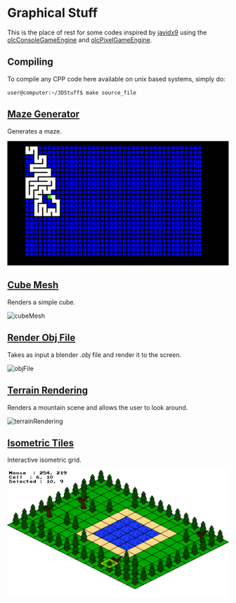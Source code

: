 # Graphical Stuff

This is the place of rest for some codes inspired by [javidx9](https://www.youtube.com/channel/UC-yuWVUplUJZvieEligKBkA) using the [olcConsoleGameEngine](https://github.com/OneLoneCoder/videos/blob/master/olcConsoleGameEngineSDL.h) and [olcPixelGameEngine](https://github.com/OneLoneCoder/olcPixelGameEngine/blob/master/olcPixelGameEngine.h).

## Compiling

To compile any CPP code here available on unix based systems, simply do:

```console
user@computer:~/3DStuff$ make source_file
```

## [Maze Generator](./proj_rederer/mazeGenerator.cpp)

Generates a maze.

![mazeGenerator](./readme_imgs/mazeGenerator.gif)

## [Cube Mesh](./proj_rederer/cubeMesh.cpp)

Renders a simple cube.

![cubeMesh](./readme_imgs/cubeMesh.gif)

## [Render Obj File](./proj_rederer/renderObjFile.cpp)

Takes as input a blender *.obj* file and render it to the screen.

![objFile](./readme_imgs/teaPot.gif)

## [Terrain Rendering](./proj_rederer/terrainRendering.cpp)

Renders a mountain scene and allows the user to look around.

![terrainRendering](./readme_imgs/terrainRendering.gif)

## [Isometric Tiles](./proj_isometric_tiles/isometric_tiles.cpp)

Interactive isometric grid.

![terrainRendering](./readme_imgs/isometric_tiles.png)


